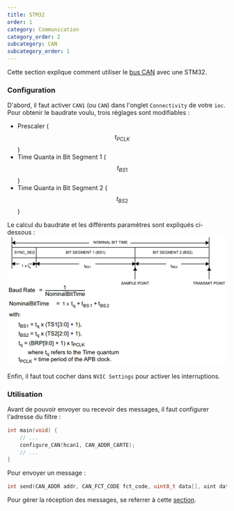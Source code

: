 ```yaml
---
title: STM32
order: 1
category: Communication
category_order: 2
subcategory: CAN
subcategory_order: 1
---
```


Cette section explique comment utiliser le [bus CAN](/communication/CAN/principe) avec une STM32.

### Configuration

D'abord, il faut activer `CAN1` (ou `CAN`) dans l'onglet `Connectivity` de votre `ioc`. Pour obtenir le baudrate voulu, trois réglages sont modifiables :
- Prescaler ($$t_{PCLK}$$)
- Time Quanta in Bit Segment 1 ($$t_{BS1}$$)
- Time Quanta in Bit Segment 2 ($$t_{BS2}$$)

Le calcul du baudrate et les différents paramètres sont expliqués ci-dessous :
![CAN timing](/images/diagrams/CAN%20Timing.webp)

Enfin, il faut tout cocher dans `NVIC Settings` pour activer les interruptions.

### Utilisation

Avant de pouvoir envoyer ou recevoir des messages, il faut configurer l'adresse du filtre :
```c
int main(void) {
    // ...
    configure_CAN(hcan1, CAN_ADDR_CARTE);
    // ...
}
```

Pour envoyer un message :
```c
int send(CAN_ADDR addr, CAN_FCT_CODE fct_code, uint8_t data[], uint data_len, bool is_rep, uint rep_len, uint msg_id)
```

Pour gérer la réception des messages, se referrer à cette [section](/communication/CAN/codes).
